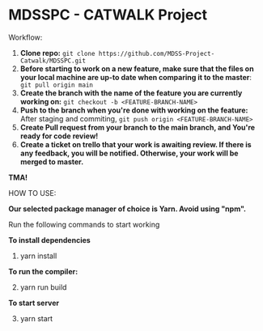 # MDSSPC - CATWALK Project


Workflow:

1. **Clone repo:** ``` git clone https://github.com/MDSS-Project-Catwalk/MDSSPC.git ```
2. **Before starting to work on a new feature, make sure that the files on your local machine are up-to date when comparing it to the master**: ``` git pull origin main```
4. **Create the branch with the name of the feature you are currently working on:** ```git checkout -b <FEATURE-BRANCH-NAME>```
5. **Push to the branch when you're done with working on the feature:** After staging and commiting, ```git push origin <FEATURE-BRANCH-NAME>```
6. **Create Pull request from your branch to the main branch, and You're ready for code review!**
7. **Create a ticket on trello that your work is awaiting review. If there is any feedback, you will be notified. Otherwise, your work will be merged to master.**

**TMA!**


HOW TO USE:

**Our selected package manager of choice is Yarn. Avoid using "npm".**

Run the following commands to start working

**To install dependencies**

1. yarn install


**To run the compiler:**

2. yarn run build


**To start server**

3. yarn start


